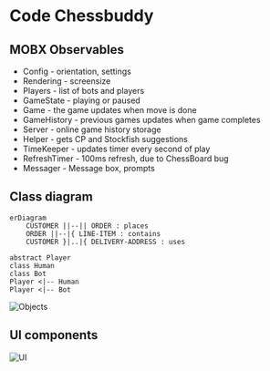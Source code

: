 # Code Chessbuddy

## MOBX Observables
* Config - orientation, settings
* Rendering - screensize
* Players - list of bots and players
* GameState - playing or paused
* Game - the game updates when move is done
* GameHistory - previous games updates when game completes
* Server - online game history storage
* Helper - gets CP and Stockfish suggestions
* TimeKeeper - updates timer every second of play
* RefreshTimer - 100ms refresh, due to ChessBoard bug
* Messager - Message box, prompts

## Class diagram

```mermaid 
erDiagram
    CUSTOMER ||--|| ORDER : places
    ORDER ||--|{ LINE-ITEM : contains
    CUSTOMER }|..|{ DELIVERY-ADDRESS : uses

```
    abstract Player
    class Human
    class Bot
    Player <|-- Human
    Player <|-- Bot

![Objects](http://www.plantuml.com/plantuml/proxy?cache=no&src=https://raw.githubusercontent.com/pdigre/chessbuddy/master/doc/objects.iuml)

## UI components
![UI](http://www.plantuml.com/plantuml/proxy?cache=no&src=https://raw.githubusercontent.com/pdigre/chessbuddy/master/doc/ui.iuml)


